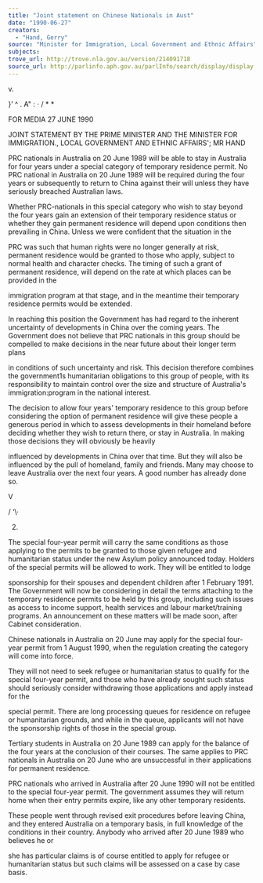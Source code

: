```yaml
---
title: "Joint statement on Chinese Nationals in Aust"
date: "1990-06-27"
creators:
  - "Hand, Gerry"
source: "Minister for Immigration, Local Government and Ethnic Affairs"
subjects:
trove_url: http://trove.nla.gov.au/version/214091718
source_url: http://parlinfo.aph.gov.au/parlInfo/search/display/display.w3p;query=Id%3A%22media/pressrel/HPR08021906%22
---
```


 v.

 }’  ^  .  A" : · /  *  *

 FOR MEDIA 27 JUNE 1990

 JOINT STATEMENT BY THE PRIME MINISTER AND THE MINISTER FOR  IMMIGRATION., LOCAL GOVERNMENT AND ETHNIC AFFAIRS'; MR HAND

 PRC nationals in Australia on 20 June 1989 will be able to  stay in Australia for four years under a special category of  temporary residence permit. No PRC national in Australia on  20 June 1989 will be required during the four years or  subsequently to return to China against their will unless  they have seriously breached Australian laws.

 Whether PRC-nationals in this special category who wish to  stay beyond the four years gain an extension of their  temporary residence status or whether they gain permanent  residence will depend upon conditions then prevailing in  China. Unless we were confident that the situation in the 

 PRC was such that human rights were no longer generally at  risk, permanent residence would be granted to those who  apply, subject to normal health and character checks. The  timing of such a grant of permanent residence, will depend  on the rate at which places can be provided in the 

 immigration program at that stage, and in the meantime their  temporary residence permits would be extended.

 In reaching this position the Government has had regard to  the inherent uncertainty of developments in China over the  coming years. The Government does not believe that PRC  nationals in this group should be compelled to make  decisions in the near future about their longer term plans 

 in conditions of such uncertainty and risk. This decision  therefore combines the government1s humanitarian  obligations to this group of people, with its responsibility  to maintain control over the size and structure of  Australia's immigration:program in the national interest.

 The decision to allow four years'  temporary residence to  this group before considering the option of permanent  residence will give these people a generous period in which  to assess developments in their homeland before deciding  whether they wish to return there, or stay in Australia. In  making those decisions they will obviously be heavily 

 influenced by developments in China over that time. But  they will also be influenced by the pull of homeland, family  and friends. Many may choose to leave Australia over the  next four years. A good number has already done so.

 V

 / ‘\·

 2.

 The special four-year permit will carry the same conditions  as those applying to the permits to be granted to those  given refugee and humanitarian status under the new Asylum  policy announced today. Holders of the special permits will  be allowed to work. They will be entitled to lodge 

 sponsorship for their spouses and dependent children after 1  February 1991. The Government will now be considering in  detail the terms attaching to the temporary residence  permits to be held by this group, including such issues as  access to income support, health services and labour  market/training programs.  An announcement on these matters  will be made soon, after Cabinet consideration.

 Chinese nationals in Australia on 20 June may apply for the  special four-year permit from 1 August 1990, when the  regulation creating the category will come into force.

 They will not need to seek refugee or humanitarian status  to qualify for the special four-year permit, and those who  have already sought such status should seriously consider  withdrawing those applications and apply instead for the 

 special permit. There are long processing queues for  residence on refugee or humanitarian grounds, and while in  the queue, applicants will not have the sponsorship rights  of those in the special group.

 Tertiary students in Australia on 20 June 1989 can apply for  the balance of the four years at the conclusion of their  courses. The same applies to PRC nationals in Australia on  20 June who are unsuccessful in their applications for  permanent residence.

 PRC nationals who arrived in Australia after 20 June 1990  will not be entitled to the special four-year permit. The  government assumes they will return home when their entry  permits expire, like any other temporary residents.

 These people went through revised exit procedures before  leaving China, and they entered Australia on a temporary  basis, in full knowledge of the conditions in their country.   Anybody who arrived after 20 June 1989 who believes he or 

 she has particular claims is of course entitled to apply for  refugee or humanitarian status but such claims will be  assessed on a case by case basis.

